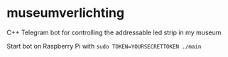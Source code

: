 # museumverlichting
C++ Telegram bot for controlling the addressable led strip in my museum

Start bot on Raspberry Pi with `sudo TOKEN=YOURSECRETTOKEN ./main`
